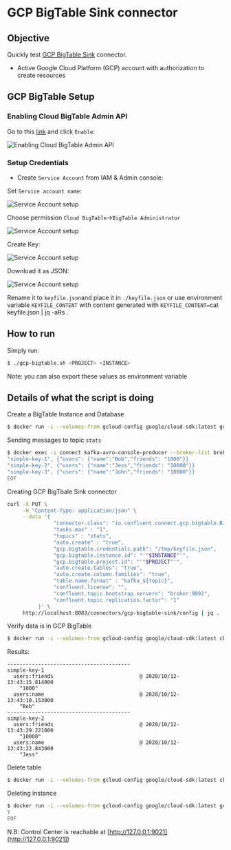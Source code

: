 # GCP BigTable Sink connector



## Objective

Quickly test [GCP BigTable Sink](https://docs.confluent.io/current/connect/kafka-connect-gcp-bigtable/index.html#quick-start) connector.

* Active Google Cloud Platform (GCP) account with authorization to create resources

## GCP BigTable Setup

### Enabling Cloud BigTable Admin API

Go to this [link](https://console.developers.google.com/apis/library/bigtableadmin.googleapis.com) and click `Enable`:

![Enabling Cloud BigTable Admin API](Screenshot5.png)

### Setup Credentials

* Create `Service Account` from IAM & Admin console:

Set `Service account name`:

![Service Account setup](Screenshot1.png)

Choose permission `Cloud BigTable`->`BigTable Administrator`

![Service Account setup](Screenshot2.png)

Create Key:

![Service Account setup](Screenshot3.png)

Download it as JSON:

![Service Account setup](Screenshot4.png)

Rename it to `keyfile.json`and place it in `./keyfile.json` or use environment variable `KEYFILE_CONTENT` with content generated with `KEYFILE_CONTENT=`cat keyfile.json | jq -aRs .`


## How to run

Simply run:

```bash
$ ./gcp-bigtable.sh <PROJECT> <INSTANCE>
```

Note: you can also export these values as environment variable

## Details of what the script is doing

Create a BigTable Instance and Database

```bash
$ docker run -i --volumes-from gcloud-config google/cloud-sdk:latest gcloud bigtable instances create $INSTANCE --project $PROJECT --cluster $INSTANCE --cluster-zone=us-east1-c --display-name="playground-bigtable-instance" --instance-type=DEVELOPMENT
```

Sending messages to topic `stats`

```bash
$ docker exec -i connect kafka-avro-console-producer --broker-list broker:9092 --property schema.registry.url=http://schema-registry:8081 --topic stats --property parse.key=true --property key.separator=, --property key.schema='{"type" : "string", "name" : "id"}' --property value.schema='{"type":"record","name":"myrecord","fields":[{"name":"users","type":{"name":"columnfamily","type":"record","fields":[{"name": "name", "type": "string"},{"name": "friends", "type": "string"}]}}]}' << EOF
"simple-key-1", {"users": {"name":"Bob","friends": "1000"}}
"simple-key-2", {"users": {"name":"Jess","friends": "10000"}}
"simple-key-3", {"users": {"name":"John","friends": "10000"}}
EOF
```

Creating GCP BigTbale Sink connector

```bash
curl -X PUT \
     -H "Content-Type: application/json" \
     --data '{
               "connector.class": "io.confluent.connect.gcp.bigtable.BigtableSinkConnector",
               "tasks.max" : "1",
               "topics" : "stats",
               "auto.create" : "true",
               "gcp.bigtable.credentials.path": "/tmp/keyfile.json",
               "gcp.bigtable.instance.id": "'"$INSTANCE"'",
               "gcp.bigtable.project.id": "'"$PROJECT"'",
               "auto.create.tables": "true",
               "auto.create.column.families": "true",
               "table.name.format" : "kafka_${topic}",
               "confluent.license": "",
               "confluent.topic.bootstrap.servers": "broker:9092",
               "confluent.topic.replication.factor": "1"
          }' \
     http://localhost:8083/connectors/gcp-bigtable-sink/config | jq .
```

Verify data is in GCP BigTable

```bash
$ docker run -i --volumes-from gcloud-config google/cloud-sdk:latest cbt -project $PROJECT -instance $INSTANCE read kafka_stats
```

Results:

```
----------------------------------------
simple-key-1
  users:friends                            @ 2020/10/12-13:43:15.814000
    "1000"
  users:name                               @ 2020/10/12-13:43:10.153000
    "Bob"
----------------------------------------
simple-key-2
  users:friends                            @ 2020/10/12-13:43:29.221000
    "10000"
  users:name                               @ 2020/10/12-13:43:22.843000
    "Jess"
```

Delete table

```bash
$ docker run -i --volumes-from gcloud-config google/cloud-sdk:latest cbt -project $PROJECT -instance $INSTANCE deletetable kafka_stats
```

Deleting instance

```bash
$ docker run -i --volumes-from gcloud-config google/cloud-sdk:latest gcloud bigtable instances delete $INSTANCE --project $PROJECT  << EOF
Y
EOF
```

N.B: Control Center is reachable at [http://127.0.0.1:9021](http://127.0.0.1:9021])
